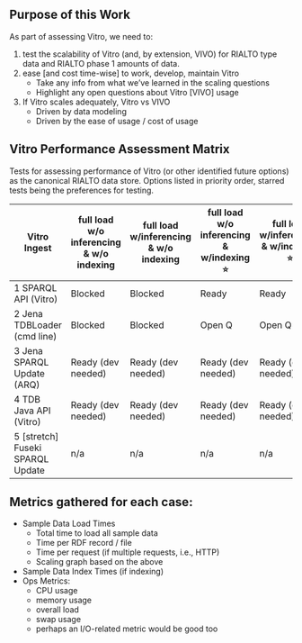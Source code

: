 ## Purpose of this Work

As part of assessing Vitro, we need to:

1. test the scalability of Vitro (and, by extension, VIVO) for RIALTO type data and RIALTO phase 1 amounts of data. 
2. ease [and cost time-wise] to work, develop, maintain Vitro
    * Take any info from what we’ve learned in the scaling questions
    * Highlight any open questions about Vitro [VIVO] usage
3. If Vitro scales adequately, Vitro vs VIVO
    * Driven by data modeling
    * Driven by the ease of usage / cost of usage

## Vitro Performance Assessment Matrix

Tests for assessing performance of Vitro (or other identified future options) as the canonical RIALTO data store. Options listed in priority order, starred tests being the preferences for testing.

Vitro Ingest | full load w/o inferencing & w/o indexing | full load w/inferencing & w/o indexing | full load w/o inferencing & w/indexing :star: | full load w/inferencing & w/indexing :star:
---------------------------- | ------------- | ------------ | ----------- | --------
1 SPARQL API (Vitro)        | Blocked       | Blocked | Ready | Ready
2 Jena TDBLoader (cmd line) | Blocked       | Blocked | Open Q | Open Q
3 Jena SPARQL Update (ARQ)  | Ready (dev needed) | Ready (dev needed) | Ready (dev needed) | Ready (dev needed)
4 TDB Java API (Vitro)      | Ready (dev needed) | Ready (dev needed) | Ready (dev needed) | Ready (dev needed)
5 [stretch] Fuseki SPARQL Update | n/a | n/a | n/a | n/a

## Metrics gathered for each case:
- Sample Data Load Times
  - Total time to load all sample data
  - Time per RDF record / file
  - Time per request (if multiple requests, i.e., HTTP)
  - Scaling graph based on the above
- Sample Data Index Times (if indexing)
- Ops Metrics: 
  - CPU usage
  - memory usage
  - overall load
  - swap usage
  - perhaps an I/O-related metric would be good too
